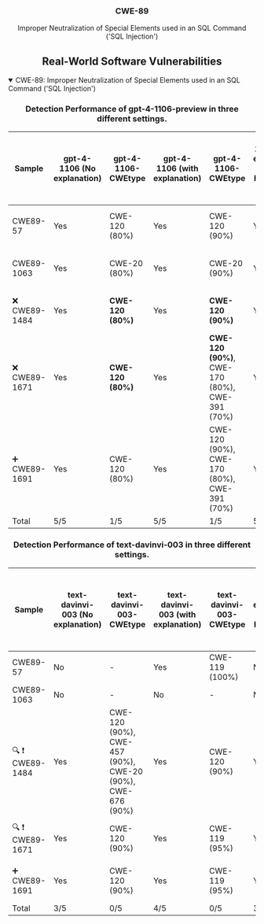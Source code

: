 <p align="center">
  </a>
  <h3 align="center">CWE-89</a></h3>
  <p align="center">
    Improper Neutralization of Special Elements used in an SQL Command ('SQL Injection')
  </p>
</p>
<div align="center">

## Real-World Software Vulnerabilities

</div>

<details open="open">
<summary>CWE-89: Improper Neutralization of Special Elements used in an SQL Command ('SQL Injection')</summary>

<h3>
    <b>
        <div align="center">
            Detection Performance of gpt-4-1106-preview in three different settings.
        </div>
    </b>
</h3>
  
<div align="center">

|  Sample   |  gpt-4-1106 (No explanation) | gpt-4-1106-CWEtype  | gpt-4-1106 (with explanation)  | gpt-4-1106-CWEtype  | gpt-4-1106 (with explanation and highlighted code segment) | gpt-4-1106-CWEtype |
|-----------|------------------------|---------------------|-----------------------------|---------------------------|-----------------------------------|-------------------|
|   CWE89-57                                    |  Yes  |  CWE-120 (80%)  |  Yes  |  CWE-120 (90%)  |  Yes  |  CWE-20 (80%)  **code: Yes (1/1)** |
|   CWE89-1063                                  |  Yes  |  CWE-20 (80%)   |  Yes  |  CWE-20 (90%)   |  Yes  |  CWE-20 (80%)  **code: Yes (1/1)** |
|  :x: CWE89-1484    |  Yes  |  **CWE-120 (80%)**  |  Yes  |  **CWE-120 (90%)**  |  Yes  |  **CWE-120 (90%)**  code: No    |
|  :x: CWE89-1671    |  Yes  |  **CWE-120 (80%)**  |  Yes  |  **CWE-120 (90%)**, CWE-170 (80%), CWE-391 (70%)  |  Yes  |  **CWE-120 (90%)**  code: No    |
|  :heavy_plus_sign: CWE89-1691                 |  Yes  |  CWE-120 (80%)  |  Yes  |  CWE-120 (90%), CWE-170 (80%), CWE-391 (70%)  |  Yes  |  CWE-120 (90%)  code: No    |
|  Total                                        |  5/5  |  1/5            |  5/5  |  1/5            |  5/5  |  1/5                        |

</div>

<h3>
    <b>
        <div align="center">
            Detection Performance of text-davinvi-003 in three different settings.
        </div>
    </b>
</h3>

<div align="center">

|  Sample   |  text-davinvi-003 (No explanation) | text-davinvi-003-CWEtype  | text-davinvi-003 (with explanation)  | text-davinvi-003-CWEtype  | text-davinvi-003 (with explanation and highlighted code segment) | text-davinvi-003-CWEtype |
|-----------|------------------------|---------------------|-----------------------------|---------------------------|-----------------------------------|-------------------|
|   CWE89-57           |  No   |  -                                                          |  Yes  |  CWE-119 (100%)  |  No   |  -   |
|   CWE89-1063         |  No   |  -                                                          |  No   |  -               |  No   |  -   |
|  :mag: :heavy_exclamation_mark: CWE89-1484         |  Yes  |  CWE-120 (90%), CWE-457 (90%), CWE-20 (90%), CWE-676 (90%)  |  Yes  |  CWE-120 (90%)   |  Yes  |  CWE-119 (90%)  code: No    |
|  :mag: :heavy_exclamation_mark: CWE89-1671         |  Yes  |  CWE-120 (90%)                                              |  Yes  |  CWE-119 (95%)   |  Yes  |  CWE-119 (90%)  code: No    |
|  :heavy_plus_sign: CWE89-1691  |  Yes  |  CWE-120 (90%)                                              |  Yes  |  CWE-119 (95%)   |  Yes  |  CWE-119 (90%)  code: No    |
|  Total                                                  |  3/5  |  0/5                                                        |  4/5  |  0/5             |  3/5  |  0/5                        |
</div>
</details>
